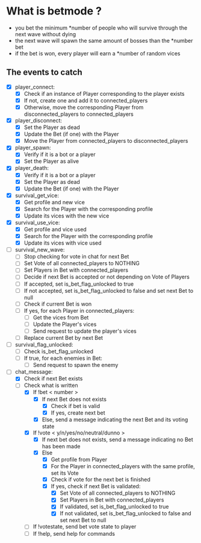 ﻿# What is betmode ?
- you bet the minimum \*number of people who will survive through the next wave without dying
- the next wave will spawn the same amount of bosses than the \*number bet
- if the bet is won, every player will earn a \*number of random vices

## The events to catch
- [x] player_connect:
	- [x] Check if an instance of Player corresponding to the player exists
	- [x] If not, create one and add it to connected_players
	- [x] Otherwise, move the corresponding Player from disconnected_players to connected_players
- [x] player_disconnect:
	- [x] Set the Player as dead
	- [x] Update the Bet (if one) with the Player
	- [x] Move the Player from connected_players to disconnected_players
- [x] player_spawn:
	- [x] Verify if it is a bot or a player
	- [x] Set the Player as alive
- [x] player_death:
	- [x] Verify if it is a bot or a player
	- [x] Set the Player as dead
	- [x] Update the Bet (if one) with the Player
- [x] survival_get_vice:
	- [x] Get profile and new vice
	- [x] Search for the Player with the corresponding profile
	- [x] Update its vices with the new vice
- [x] survival_use_vice:
	- [x] Get profile and vice used
    - [x] Search for the Player with the corresponding profile
    - [x] Update its vices with vice used
- [ ] survival_new_wave:
	- [ ] Stop checking for vote in chat for next Bet
    - [ ] Set Vote of all connected_players to NOTHING
    - [ ] Set Players in Bet with connected_players
    - [ ] Decide if next Bet is accepted or not depending on Vote of Players
	- [ ] If accepted, set is_bet_flag_unlocked to true
    - [ ] If not accepted, set is_bet_flag_unlocked to false and set next Bet to null
	- [ ] Check if current Bet is won
    - [ ] If yes, for each Player in connected_players:
    	- [ ] Get the vices from Bet
		- [ ] Update the Player's vices
        - [ ] Send request to update the player's vices
	- [ ] Replace current Bet by next Bet
- [ ] survival_flag_unlocked:
	- [ ] Check is_bet_flag_unlocked
    - [ ] If true, for each enemies in Bet:
    	- [ ] Send request to spawn the enemy
- [ ] chat_message:
	- [x] Check if next Bet exists
	- [ ] Check what is written
		- [x] If !bet < number >
			- [x] If next Bet does not exists
				- [x] Check if bet is valid
				- [x] If yes, create next bet
			- [x] Else, send a message indicating the next Bet and its voting state
		- [x] If !vote < y/n/yes/no/neutral/dunno >
			- [x] If next bet does not exists, send a message indicating no Bet has been made
			- [x] Else
				- [x] Get profile from Player
				- [x] For the Player in connected_players with the same profile, set its Vote
				- [x] Check if vote for the next bet is finished
				- [x] If yes, check if next Bet is validated:
        			- [x] Set Vote of all connected_players to NOTHING
					- [x] Set Players in Bet with connected_players
					- [x] If validated, set is_bet_flag_unlocked to true
					- [x] If not validated, set is_bet_flag_unlocked to false and set next Bet to null
		- [ ] If !votestate, send bet vote state to player
		- [ ] If !help, send help for commands